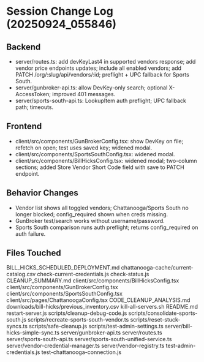 # Session Change Log (20250924_055846)

## Backend
- server/routes.ts: add devKeyLast4 in supported vendors response; add vendor price endpoints updates; include all enabled vendors; add PATCH /org/:slug/api/vendors/:id; preflight + UPC fallback for Sports South.
- server/gunbroker-api.ts: allow DevKey-only search; optional X-AccessToken; improved 401 messages.
- server/sports-south-api.ts: LookupItem auth preflight; UPC fallback path; timeouts.

## Frontend
- client/src/components/GunBrokerConfig.tsx: show DevKey on file; refetch on open; test uses saved key; widened modal.
- client/src/components/SportsSouthConfig.tsx: widened modal.
- client/src/components/BillHicksConfig.tsx: widened modal; two-column sections; added Store Vendor Short Code field with save to PATCH endpoint.

## Behavior Changes
- Vendor list shows all toggled vendors; Chattanooga/Sports South no longer blocked; config_required shown when creds missing.
- GunBroker test/search works without username/password.
- Sports South comparison runs auth preflight; returns config_required on auth failure.

## Files Touched
BILL_HICKS_SCHEDULED_DEPLOYMENT.md
chattanooga-cache/current-catalog.csv
check-current-credentials.js
check-status.js
CLEANUP_SUMMARY.md
client/src/components/BillHicksConfig.tsx
client/src/components/GunBrokerConfig.tsx
client/src/components/SportsSouthConfig.tsx
client/src/pages/ChattanoogaConfig.tsx
CODE_CLEANUP_ANALYSIS.md
downloads/bill-hicks/previous_inventory.csv
kill-all-servers.sh
README.md
restart-server.js
scripts/cleanup-debug-code.js
scripts/consolidate-sports-south.js
scripts/recreate-sports-south-vendor.ts
scripts/reset-stuck-syncs.ts
scripts/safe-cleanup.js
scripts/test-admin-settings.ts
server/bill-hicks-simple-sync.ts
server/gunbroker-api.ts
server/routes.ts
server/sports-south-api.ts
server/sports-south-unified-service.ts
server/vendor-credential-manager.ts
server/vendor-registry.ts
test-admin-credentials.js
test-chattanooga-connection.js
